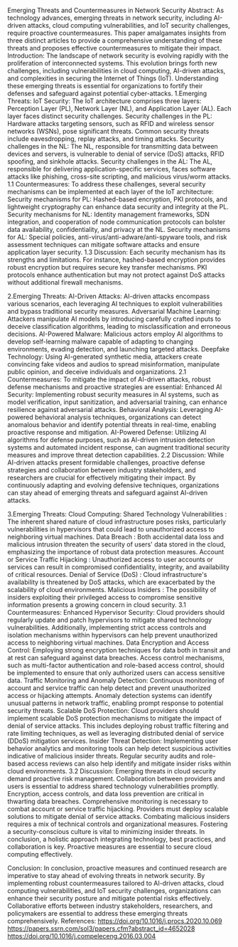 Emerging Threats and Countermeasures in Network Security
Abstract:
As technology advances, emerging threats in network security, including AI-driven attacks, cloud computing vulnerabilities, and IoT security challenges, require proactive countermeasures. This paper amalgamates insights from three distinct articles to provide a comprehensive understanding of these threats and proposes effective countermeasures to mitigate their impact.
Introduction:
The landscape of network security is evolving rapidly with the proliferation of interconnected systems. This evolution brings forth new challenges, including vulnerabilities in cloud computing, AI-driven attacks, and complexities in securing the Internet of Things (IoT). Understanding these emerging threats is essential for organizations to fortify their defenses and safeguard against potential cyber-attacks.
1.Emerging Threats: 
IoT Security:
The IoT architecture comprises three layers: Perception Layer (PL), Network Layer (NL), and Application Layer (AL). Each layer faces distinct security challenges.
Security challenges in the PL:
Hardware attacks targeting sensors, such as RFID and wireless sensor networks (WSNs), pose significant threats.
Common security threats include eavesdropping, replay attacks, and timing attacks.
Security challenges in the NL:
The NL, responsible for transmitting data between devices and servers, is vulnerable to denial of service (DoS) attacks, RFID spoofing, and sinkhole attacks.
Security challenges in the AL:
The AL, responsible for delivering application-specific services, faces software attacks like phishing, cross-site scripting, and malicious virus/worm attacks.
1.1 Countermeasures:
To address these challenges, several security mechanisms can be implemented at each layer of the IoT architecture:
Security mechanisms for PL:
Hashed-based encryption, PKI protocols, and lightweight cryptography can enhance data security and integrity at the PL.
Security mechanisms for NL:
Identity management frameworks, SDN integration, and cooperation of node communication protocols can bolster data availability, confidentiality, and privacy at the NL.
Security mechanisms for AL:
Special policies, anti-virus/anti-adware/anti-spyware tools, and risk assessment techniques can mitigate software attacks and ensure application layer security.
1.3 Discussion:
Each security mechanism has its strengths and limitations. For instance, hashed-based encryption provides robust encryption but requires secure key transfer mechanisms. PKI protocols enhance authentication but may not protect against DoS attacks without additional firewall mechanisms.

 2.Emerging Threats:
AI-Driven Attacks:
AI-driven attacks encompass various scenarios, each leveraging AI techniques to exploit vulnerabilities and bypass traditional security measures.
Adversarial Machine Learning:
Attackers manipulate AI models by introducing carefully crafted inputs to deceive classification algorithms, leading to misclassification and erroneous decisions.
AI-Powered Malware:
Malicious actors employ AI algorithms to develop self-learning malware capable of adapting to changing environments, evading detection, and launching targeted attacks.
Deepfake Technology:
Using AI-generated synthetic media, attackers create convincing fake videos and audios to spread misinformation, manipulate public opinion, and deceive individuals and organizations.
2.1 Countermeasures:
To mitigate the impact of AI-driven attacks, robust defense mechanisms and proactive strategies are essential:
Enhanced AI Security:
Implementing robust security measures in AI systems, such as model verification, input sanitization, and adversarial training, can enhance resilience against adversarial attacks.
Behavioral Analysis:
Leveraging AI-powered behavioral analysis techniques, organizations can detect anomalous behavior and identify potential threats in real-time, enabling proactive response and mitigation.
AI-Powered Defense:
Utilizing AI algorithms for defense purposes, such as AI-driven intrusion detection systems and automated incident response, can augment traditional security measures and improve threat detection capabilities.
2.2 Discussion:
While AI-driven attacks present formidable challenges, proactive defense strategies and collaboration between industry stakeholders, and researchers are crucial for effectively mitigating their impact. By continuously adapting and evolving defensive techniques, organizations can stay ahead of emerging threats and safeguard against AI-driven attacks.

3.Emerging Threats:
Cloud Computing:
Shared Technology Vulnerabilities : The inherent shared nature of cloud infrastructure poses risks, particularly vulnerabilities in hypervisors that could lead to unauthorized access to neighboring virtual machines.
Data Breach : Both accidental data loss and malicious intrusion threaten the security of users' data stored in the cloud, emphasizing the importance of robust data protection measures.
Account or Service Traffic Hijacking : Unauthorized access to user accounts or services can result in compromised confidentiality, integrity, and availability of critical resources.
Denial of Service (DoS) : Cloud infrastructure's availability is threatened by DoS attacks, which are exacerbated by the scalability of cloud environments.
Malicious Insiders : The possibility of insiders exploiting their privileged access to compromise sensitive information presents a growing concern in cloud security.
3.1 Countermeasures:
Enhanced Hypervisor Security: Cloud providers should regularly update and patch hypervisors to mitigate shared technology vulnerabilities. Additionally, implementing strict access controls and isolation mechanisms within hypervisors can help prevent unauthorized access to neighboring virtual machines.
Data Encryption and Access Control: Employing strong encryption techniques for data both in transit and at rest can safeguard against data breaches. Access control mechanisms, such as multi-factor authentication and role-based access control, should be implemented to ensure that only authorized users can access sensitive data.
Traffic Monitoring and Anomaly Detection: Continuous monitoring of account and service traffic can help detect and prevent unauthorized access or hijacking attempts. Anomaly detection systems can identify unusual patterns in network traffic, enabling prompt response to potential security threats.
Scalable DoS Protection: Cloud providers should implement scalable DoS protection mechanisms to mitigate the impact of denial of service attacks. This includes deploying robust traffic filtering and rate limiting techniques, as well as leveraging distributed denial of service (DDoS) mitigation services.
Insider Threat Detection: Implementing user behavior analytics and monitoring tools can help detect suspicious activities indicative of malicious insider threats. Regular security audits and role-based access reviews can also help identify and mitigate insider risks within cloud environments.
3.2 Discussion:
Emerging threats in cloud security demand proactive risk management. Collaboration between providers and users is essential to address shared technology vulnerabilities promptly. Encryption, access controls, and data loss prevention are critical in thwarting data breaches.
Comprehensive monitoring is necessary to combat account or service traffic hijacking. Providers must deploy scalable solutions to mitigate denial of service attacks.
Combating malicious insiders requires a mix of technical controls and organizational measures. Fostering a security-conscious culture is vital to minimizing insider threats.
In conclusion, a holistic approach integrating technology, best practices, and collaboration is key. Proactive measures are essential to secure cloud computing effectively.

Conclusion:
In conclusion, proactive measures and continued research are imperative to stay ahead of evolving threats in network security. By implementing robust countermeasures tailored to AI-driven attacks, cloud computing vulnerabilities, and IoT security challenges, organizations can enhance their security posture and mitigate potential risks effectively. Collaborative efforts between industry stakeholders, researchers, and policymakers are essential to address these emerging threats comprehensively.
References:
https://doi.org/10.1016/j.procs.2020.10.069
https://papers.ssrn.com/sol3/papers.cfm?abstract_id=4652028
https://doi.org/10.1016/j.compeleceng.2016.03.004


